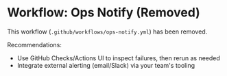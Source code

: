 # Workflow: Ops Notify (Removed)

This workflow (`.github/workflows/ops-notify.yml`) has been removed.

Recommendations:
- Use GitHub Checks/Actions UI to inspect failures, then rerun as needed
- Integrate external alerting (email/Slack) via your team's tooling
